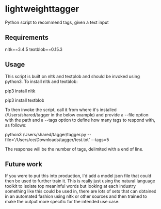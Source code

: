 # lightweighttagger
Python script to recommend tags, given a text input

## Requirements
nltk==3.4.5
textblob==0.15.3

## Usage
This script is built on nltk and textplob and should be invoked using python3. To install nltk and textblob:

pip3 install nltk


pip3 install textblob

To then invoke the script, call it from where it's installed (/Users/shared/tagger in the below example) and provide a --file option with the path and a --tags option to define how many tags to respond with, as follows:


python3 /Users/shared/tagger/tagger.py --file='/Users/ce/Downloads/tagger/test.txt' --tags=5


The response will be the number of tags, delimited with a end of line. 


## Future work
If you were to put this into production, I'd add a model json file that could then be used to further train it. This is really just using the natural language toolkit to isolate top meaninful words but looking at each industry something like this could be used in, there are lots of sets that can obtained in an automated fashion using nltk or other sources and then trained to make the output more specific for the intended use case. 
